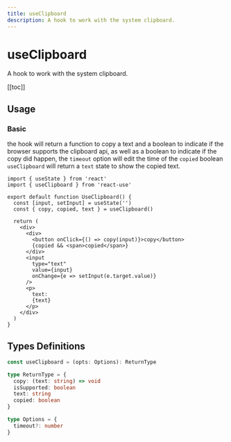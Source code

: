 ```yaml
---
title: useClipboard
description: A hook to work with the system clipboard.
---
```


# useClipboard

A hook to work with the system clipboard.

[[toc]]

## Usage

### Basic

the hook will return a function to copy a text and a boolean to indicate if the browser supports the clipboard api, as well as a boolean to indicate if the copy did happen, the `timeout` option will edit the time of the `copied` boolean
<br />
`useClipboard` will return a `text` state to show the copied text.

```tsx
import { useState } from 'react'
import { useClipboard } from 'react-use'

export default function UseClipboard() {
  const [input, setInput] = useState('')
  const { copy, copied, text } = useClipboard()

  return (
    <div>
      <div>
        <button onClick={() => copy(input)}>copy</button>
        {copied && <span>copied</span>}
      </div>
      <input
        type="text"
        value={input}
        onChange={e => setInput(e.target.value)}
      />
      <p>
        text:
        {text}
      </p>
    </div>
  )
}
```

<div>
<div ref="demo"></div>
</div>

## Types Definitions

```ts
const useClipboard = (opts: Options): ReturnType

type ReturnType = {
  copy: (text: string) => void
  isSupported: boolean
  text: string
  copied: boolean
}

type Options = {
  timeout?: number
}
```

<script setup>
import { createElement } from 'react'
import { createRoot } from 'react-dom/client'
import { ref, onMounted } from 'vue'
import UseClipboard from './use-clipboard.tsx'

const demo = ref()

onMounted(() => {
  const root = createRoot(demo.value)
  root.render(createElement(UseClipboard, {}, null))
})

</script>
